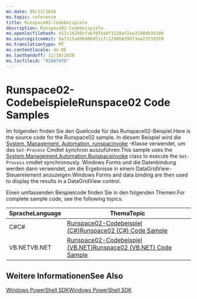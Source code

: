 ```yaml
---
ms.date: 09/13/2016
ms.topic: reference
title: Runspace02-Codebeispiele
description: Runspace02-Codebeispiele
ms.openlocfilehash: d12c162b9cfabf0fba0f3128af2ee3100db3b300
ms.sourcegitcommit: ba7315a496986451cfc1296b659d73ea2373d3f0
ms.translationtype: MT
ms.contentlocale: de-DE
ms.lasthandoff: 12/10/2020
ms.locfileid: "92667476"
---
```

# <a name="runspace02-code-samples"></a><span data-ttu-id="607c2-103">Runspace02-Codebeispiele</span><span class="sxs-lookup"><span data-stu-id="607c2-103">Runspace02 Code Samples</span></span>

<span data-ttu-id="607c2-104">Im folgenden finden Sie den Quellcode für das Runspace02-Beispiel.</span><span class="sxs-lookup"><span data-stu-id="607c2-104">Here is the source code for the Runspace02 sample.</span></span> <span data-ttu-id="607c2-105">In diesem Beispiel wird die [System. Management. Automation. runspacinvoke](/dotnet/api/System.Management.Automation.RunspaceInvoke) -Klasse verwendet, um das `Get-Process` Cmdlet synchron auszuführen.</span><span class="sxs-lookup"><span data-stu-id="607c2-105">This sample uses the [System.Management.Automation.Runspaceinvoke](/dotnet/api/System.Management.Automation.RunspaceInvoke) class to execute the `Get-Process` cmdlet synchronously.</span></span> <span data-ttu-id="607c2-106">Windows Forms und die Datenbindung werden dann verwendet, um die Ergebnisse in einem DataGridView-Steuerelement anzuzeigen.</span><span class="sxs-lookup"><span data-stu-id="607c2-106">Windows Forms and data binding are then used to display the results in a DataGridView control.</span></span>

<span data-ttu-id="607c2-107">Einen umfassenden Beispielcode finden Sie in den folgenden Themen.</span><span class="sxs-lookup"><span data-stu-id="607c2-107">For complete sample code, see the following topics.</span></span>

|<span data-ttu-id="607c2-108">Sprache</span><span class="sxs-lookup"><span data-stu-id="607c2-108">Language</span></span>|<span data-ttu-id="607c2-109">Thema</span><span class="sxs-lookup"><span data-stu-id="607c2-109">Topic</span></span>|
|--------------|-----------|
|<span data-ttu-id="607c2-110">C#</span><span class="sxs-lookup"><span data-stu-id="607c2-110">C#</span></span>|[<span data-ttu-id="607c2-111">Runspace02-Codebeispiel (C#)</span><span class="sxs-lookup"><span data-stu-id="607c2-111">Runspace02 (C#) Code Sample</span></span>](./runspace02-csharp-code-sample.md)|
|<span data-ttu-id="607c2-112">VB.NET</span><span class="sxs-lookup"><span data-stu-id="607c2-112">VB.NET</span></span>|[<span data-ttu-id="607c2-113">Runspace02-Codebeispiel (VB.NET)</span><span class="sxs-lookup"><span data-stu-id="607c2-113">Runspace02 (VB.NET) Code Sample</span></span>](./runspace02-vb-net-code-sample.md)|

## <a name="see-also"></a><span data-ttu-id="607c2-114">Weitere Informationen</span><span class="sxs-lookup"><span data-stu-id="607c2-114">See Also</span></span>

[<span data-ttu-id="607c2-115">Windows PowerShell SDK</span><span class="sxs-lookup"><span data-stu-id="607c2-115">Windows PowerShell SDK</span></span>](../windows-powershell-reference.md)
